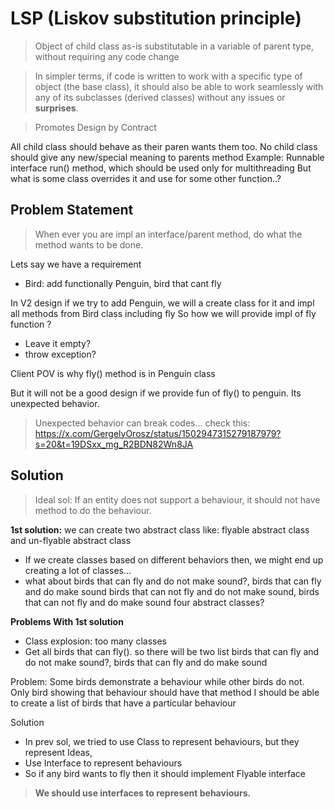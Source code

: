 # LSP (Liskov substitution principle)

> Object of child class as-is substitutable in a variable of parent type, without requiring any code change

> In simpler terms, if code is written to work with a specific type of object (the base class), 
> it should also be able to work seamlessly with any of its subclasses (derived classes) without any issues or **surprises**.


>Promotes Design by Contract


All child class should behave as their paren wants them too.
No child class should give any new/special meaning to parents method
Example: Runnable interface run() method, which should be used only for multithreading
But what is some class overrides it and use for some other function..?



## Problem Statement
> When ever you are impl an interface/parent method, do what the method wants to be done.

Lets say we have a requirement
- Bird: add functionally Penguin, bird that cant fly


In V2 design if we try to add Penguin, we will a create class for it and impl all methods from Bird class including fly
So how we will provide impl of fly function ?
- Leave it empty? 
- throw exception?

Client POV is why fly() method is in Penguin class


But it will not be a good design if we provide fun of fly() to penguin. Its unexpected behavior.
> Unexpected behavior can break codes...
check this: https://x.com/GergelyOrosz/status/1502947315279187979?s=20&t=19DSxx_mg_R2BDN82Wn8JA


## Solution
>Ideal sol: If an entity does not support a behaviour, it should not have method to do the behaviour.

**1st solution:**
we can create two abstract class like: flyable abstract class and un-flyable abstract class
- If we create classes based on different behaviors then, we might end up creating a lot of classes...
- what about birds that can fly and do not make sound?, birds that can fly and do make sound
  birds that can not fly and do not make sound, birds that can not fly and do make sound
  four abstract classes?

**Problems  With 1st solution**
- Class explosion: too many classes
- Get all birds that can fly(). so there will be two list birds that can fly and do not make sound?, birds that can fly and do make sound



Problem: Some birds demonstrate a behaviour while other birds do not.
         Only bird showing that behaviour should have that method
         I should be able to create a list of birds that have a particular behaviour


Solution
- In prev sol, we tried to use Class to represent behaviours, but they represent Ideas,
- Use Interface to represent behaviours
- So if any bird wants to fly then it should implement Flyable interface

> **We should use interfaces to represent behaviours.**